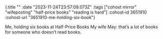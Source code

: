 {:title ""
 :date "2023-11-24T23:57:08.073Z"
 :tags ["cohost mirror" "wifeposting" "half-price books" "reading is hard"]
 :cohost-id 3651910
 :cohost-url "3651910-me-holding-six-book"}

Me, holding six books at Half-Price Books
My wife May: that’s a lot of books for someone who doesn’t read books.